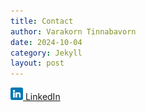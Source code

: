 ```yaml
---
title: Contact
author: Varakorn Tinnabavorn
date: 2024-10-04
category: Jekyll
layout: post
---
```


<a href="https://www.linkedin.com/in/yourprofile" target="_blank">
   <img src="/assets/images/linkedin.png" alt="LinkedIn" width="20" height="20"> LinkedIn
</a>
